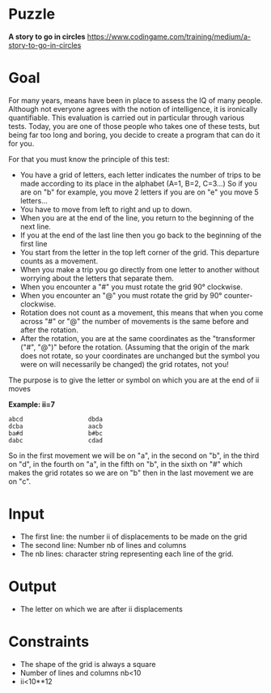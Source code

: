 # Puzzle
**A story to go in circles** https://www.codingame.com/training/medium/a-story-to-go-in-circles

# Goal
For many years, means have been in place to assess the IQ of many people. Although not everyone agrees with the notion of intelligence, it is ironically quantifiable. This evaluation is carried out in particular through various tests. Today, you are one of those people who takes one of these tests, but being far too long and boring, you decide to create a program that can do it for you.

For that you must know the principle of this test:  
- You have a grid of letters, each letter indicates the number of trips to be made according to its place in the alphabet (A=1, B=2, C=3...) So if you are on "b" for example, you move 2 letters if you are on "e" you move 5 letters...
- You have to move from left to right and up to down.
- When you are at the end of the line, you return to the beginning of the next line.
- If you at the end of the last line then you go back to the beginning of the first line
- You start from the letter in the top left corner of the grid. This departure counts as a movement.
- When you make a trip you go directly from one letter to another without worrying about the letters that separate them.
- When you encounter a "#" you must rotate the grid 90° clockwise.
- When you encounter an "@" you must rotate the grid by 90° counter-clockwise.
- Rotation does not count as a movement, this means that when you come across "#" or "@" the number of movements is the same before and after the rotation.
- After the rotation, you are at the same coordinates as the "transformer ("#", "@")" before the rotation. (Assuming that the origin of the mark does not rotate, so your coordinates are unchanged but the symbol you were on will necessarily be changed) the grid rotates, not you!

The purpose is to give the letter or symbol on which you are at the end of ii moves

**Example: ii=7** 
```
abcd                  dbda
dcba                  aacb
ba#d                  b#bc
dabc                  cdad
```

So in the first movement we will be on "a", in the second on "b", in the third on "d", in the fourth on "a", in the fifth on "b", in the sixth on "#" which makes the grid rotates so we are on "b" then in the last movement we are on "c".

# Input
* The first line: the number ii of displacements to be made on the grid
* The second line: Number nb of lines and columns
* The nb lines: character string representing each line of the grid.

# Output
* The letter on which we are after ii displacements

# Constraints
* The shape of the grid is always a square
* Number of lines and columns nb<10
* ii<10**12
